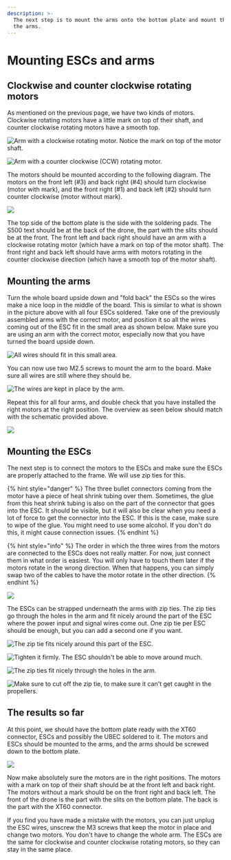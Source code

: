 ```yaml
---
description: >-
  The next step is to mount the arms onto the bottom plate and mount the ESCs to
  the arms.
---
```


# Mounting ESCs and arms

## Clockwise and counter clockwise rotating motors

As mentioned on the previous page, we have two kinds of motors. Clockwise rotating motors have a little mark on top of their shaft, and counter clockwise rotating motors have a smooth top.

![Arm with a clockwise rotating motor. Notice the mark on top of the motor shaft.](../../.gitbook/assets/arm-cw-motor.jpg)

![Arm with a counter clockwise \(CCW\) rotating motor.](../../.gitbook/assets/arm-ccw-motor.jpg)

The motors should be mounted according to the following diagram. The motors on the front left \(\#3\) and back right \(\#4\) should turn clockwise \(motor with mark\), and the front right \(\#1\) and back left \(\#2\) should turn counter clockwise \(motor without mark\).  


![](../../.gitbook/assets/motordirection%20%281%29.jpg)

  
The top side of the bottom plate is the side with the soldering pads. The S500 text should be at the back of the drone, the part with the slits should be at the front. The front left and back right should have an arm with a clockwise rotating motor \(which have a mark on top of the motor shaft\). The front right and back left should have arms with motors rotating in the counter clockwise direction \(which have a smooth top of the motor shaft\).

## Mounting the arms

Turn the whole board upside down and "fold back" the ESCs so the wires make a nice loop in the middle of the board. This is similar to what is shown in the picture above with all four ESCs soldered. Take one of the previously assembled arms with the correct motor, and position it so all the wires coming out of the ESC fit in the small area as shown below. Make sure you are using an arm with the correct motor, especially now that you have turned the board upside down.

![All wires should fit in this small area.](../../.gitbook/assets/arm-wires.jpg)

You can now use two M2.5 screws to mount the arm to the board. Make sure all wires are still where they should be.

![The wires are kept in place by the arm.](../../.gitbook/assets/arm-screws.jpg)

Repeat this for all four arms, and double check that you have installed the right motors at the right position. The overview as seen below should match with the schematic provided above.

![](../../.gitbook/assets/arms-installed.jpg)

## Mounting the ESCs

The next step is to connect the motors to the ESCs and make sure the ESCs are properly attached to the frame. We will use zip ties for this.

{% hint style="danger" %}
The three bullet connectors coming from the motor have a piece of heat shrink tubing over them. Sometimes, the glue from this heat shrink tubing is also on the part of the connector that goes into the ESC. It should be visible, but it will also be clear when you need a lot of force to get the connector into the ESC. If this is the case, make sure to wipe of the glue. You might need to use some alcohol. If you don't do this, it might cause connection issues.
{% endhint %}

{% hint style="info" %}
The order in which the three wires from the motors are connected to the ESCs does not really matter. For now, just connect them in what order is easiest. You will only have to touch them later if the motors rotate in the wrong direction. When that happens, you can simply swap two of the cables to have the motor rotate in the other direction.
{% endhint %}

![](../../.gitbook/assets/esc-under-arm.jpg)

The ESCs can be strapped underneath the arms with zip ties. The zip ties go through the holes in the arm and fit nicely around the part of the ESC where the power input and signal wires come out. One zip tie per ESC should be enough, but you can add a second one if you want.

![The zip tie fits nicely around this part of the ESC.](../../.gitbook/assets/esc-ziptie-loose.jpg)

![Tighten it firmly. The ESC shouldn&apos;t be able to move around much.](../../.gitbook/assets/esc-ziptie-tight.jpg)

![The zip ties fit nicely through the holes in the arm.](../../.gitbook/assets/arm-ziptie.jpg)

![Make sure to cut off the zip tie, to make sure it can&apos;t get caught in the propellers.](../../.gitbook/assets/arm-ziptie-cutoff.jpg)

## The results so far

At this point, we should have the bottom plate ready with the XT60 connector, ESCs and possibly the UBEC soldered to it. The motors and ESCs should be mounted to the arms, and the arms should be screwed down to the bottom plate.

![](../../.gitbook/assets/drone-escs-installed.jpg)

Now make absolutely sure the motors are in the right positions. The motors with a mark on top of their shaft should be at the front left and back right. The motors without a mark should be on the front right and back left. The front of the drone is the part with the slits on the bottom plate. The back is the part with the XT60 connector.

If you find you have made a mistake with the motors, you can just unplug the ESC wires, unscrew the M3 screws that keep the motor in place and change two motors. You don't have to change the whole arm. The ESCs are the same for clockwise and counter clockwise rotating motors, so they can stay in the same place.

